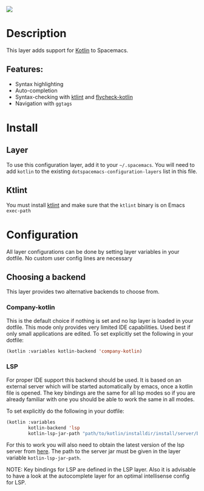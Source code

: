 ![](img/kotlin.png)

Description
===========

This layer adds support for [Kotlin](http://kotlinlang.org/) to
Spacemacs.

Features:
---------

-   Syntax highlighting
-   Auto-completion
-   Syntax-checking with [ktlint](https://github.com/shyiko/ktlint) and
    [flycheck-kotlin](https://github.com/whirm/flycheck-kotlin)
-   Navigation with `ggtags`

Install
=======

Layer
-----

To use this configuration layer, add it to your `~/.spacemacs`. You will
need to add `kotlin` to the existing `dotspacemacs-configuration-layers`
list in this file.

Ktlint
------

You must install [ktlint](https://github.com/shyiko/ktlint) and make
sure that the `ktlint` binary is on Emacs `exec-path`

Configuration
=============

All layer configurations can be done by setting layer variables in your
dotfile. No custom user config lines are necessary

Choosing a backend
------------------

This layer provides two alternative backends to choose from.

### Company-kotlin

This is the default choice if nothing is set and no lsp layer is loaded
in your dotfile. This mode only provides very limited IDE capabilities.
Used best if only small applications are edited. To set explicitly set
the following in your dotfile:

``` commonlisp
(kotlin :variables kotlin-backend 'company-kotlin)
```

### LSP

For proper IDE support this backend should be used. It is based on an
external server which will be started automatically by emacs, once a
kotlin file is opened. The key bindings are the same for all lsp modes
so if you are already familiar with one you should be able to work the
same in all modes.

To set explicitly do the following in your dotfile:

``` commonlisp
(kotlin :variables
        kotlin-backend 'lsp
        kotlin-lsp-jar-path "path/to/kotlin/installdir/install/server/bin/kotlin-language-server")
```

For this to work you will also need to obtain the latest version of the
lsp server from [here](https://github.com/fwcd/kotlin-language-server).
The path to the server jar must be given in the layer variable
`kotlin-lsp-jar-path`.

NOTE: Key bindings for LSP are defined in the LSP layer. Also it is
advisable to have a look at the autocomplete layer for an optimal
intellisense config for LSP.
